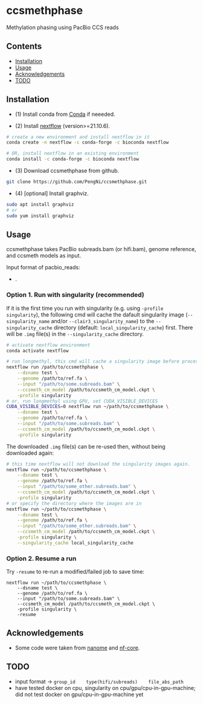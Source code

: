 # ccsmethphase

Methylation phasing using PacBio CCS reads


## Contents
* [Installation](#Installation)
* [Usage](#Usage)
* [Acknowledgements](#Acknowledgements)
* [TODO](#TODO)


## Installation

  - (1) Install conda from [Conda](https://docs.conda.io/projects/conda/en/latest/user-guide/install/linux.html) if neeeded.


  - (2) Install [nextflow](https://www.nextflow.io/) (version>=21.10.6).

```sh
# create a new environment and install nextflow in it
conda create -n nextflow -c conda-forge -c bioconda nextflow

# OR, install nextflow in an existing environment
conda install -c conda-forge -c bioconda nextflow
```

  - (3) Download ccsmethphase from github.

```sh
git clone https://github.com/PengNi/ccsmethphase.git
```

  - (4) [optional] Install graphviz.

```sh
sudo apt install graphviz
# or
sudo yum install graphviz
```


## Usage
ccsmethphase takes PacBio subreads.bam (or hifi.bam), genome reference, and ccsmeth models as input.

Input format of pacbio_reads:
  - .

### Option 1. Run with singularity (recommended)

If it is the first time you run with singularity (e.g. using `-profile singularity`), the following cmd will cache the dafault singularity image (`--singularity_name` and/or `--clair3_singularity_name`) to the `--singularity_cache` directory (default: `local_singularity_cache`) first. There will be `.img` file(s) in the `--singularity_cache` directory.

```sh
# activate nextflow environment
conda activate nextflow

# run longmethyl, this cmd will cache a singularity image before processing the data
nextflow run /path/to/ccsmethphase \
    --dsname test \
    --genome /path/to/ref.fa \
    --input "/path/to/some.subreads.bam" \
    --ccsmeth_cm_model /path/to/ccsmeth_cm_model.ckpt \
    -profile singularity
# or, run longmethyl using GPU, set CUDA_VISIBLE_DEVICES
CUDA_VISIBLE_DEVICES=0 nextflow run ~/path/to/ccsmethphase \
    --dsname test \
    --genome /path/to/ref.fa \
    --input "/path/to/some.subreads.bam" \
    --ccsmeth_cm_model /path/to/ccsmeth_cm_model.ckpt \
    -profile singularity
```

The downloaded `.img` file(s) can be re-used then, without being downloaded again:

```sh
# this time nextflow will not download the singularity images again.
nextflow run ~/path/to/ccsmethphase \
    --dsname test \
    --genome /path/to/ref.fa \
    --input "/path/to/some_other.subreads.bam" \
    --ccsmeth_cm_model /path/to/ccsmeth_cm_model.ckpt \
    -profile singularity
# or specify the directory where the images are in
nextflow run ~/path/to/ccsmethphase \
    --dsname test \
    --genome /path/to/ref.fa \
    --input "/path/to/some_other.subreads.bam" \
    --ccsmeth_cm_model /path/to/ccsmeth_cm_model.ckpt \
    -profile singularity \
    --singularity_cache local_singularity_cache
```

### Option 2. Resume a run
Try `-resume` to re-run a modified/failed job to save time:

```shell
nextflow run ~/path/to/ccsmethphase \
    --dsname test \
    --genome /path/to/ref.fa \
    --input "/path/to/some.subreads.bam" \
    --ccsmeth_cm_model /path/to/ccsmeth_cm_model.ckpt \
    -profile singularity \
    -resume
```


## Acknowledgements
  - Some code were taken from [nanome](https://github.com/TheJacksonLaboratory/nanome) and [nf-core](https://github.com/nf-core).


## TODO
  - input format -> `group_id    type(hifi/subreads)    file_abs_path`
  - have tested docker on cpu, singularity on cpu/gpu/cpu-in-gpu-machine; did not test docker on gpu/cpu-in-gpu-machine yet
